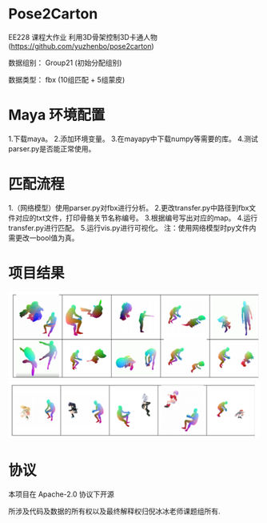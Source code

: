 # Pose2Carton 

EE228 课程大作业 利用3D骨架控制3D卡通人物 (https://github.com/yuzhenbo/pose2carton) 

数据组别： Group21 (初始分配组别)

数据类型： fbx (10组匹配 + 5组蒙皮)


# Maya 环境配置


1.下载maya。
2.添加环境变量。
3.在mayapy中下载numpy等需要的库。
4.测试parser.py是否能正常使用。


# 匹配流程

1.（网络模型）使用parser.py对fbx进行分析。
2.更改transfer.py中路径到fbx文件对应的txt文件，打印骨骼关节名称编号。
3.根据编号写出对应的map。
4.运行transfer.py进行匹配。
5.运行vis.py进行可视化。
注：使用网络模型时py文件内需更改一bool值为真。



# 项目结果

![image](../img/0001.png)
![image](../img/0002.png)


# 协议 
本项目在 Apache-2.0 协议下开源

所涉及代码及数据的所有权以及最终解释权归倪冰冰老师课题组所有. 
